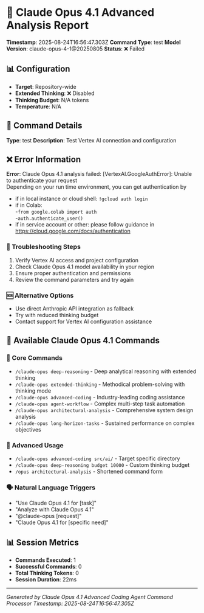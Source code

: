 # 🧠 Claude Opus 4.1 Advanced Analysis Report

**Timestamp**: 2025-08-24T16:56:47.303Z
**Command Type**: test
**Model Version**: claude-opus-4-1@20250805
**Status**: ❌ Failed

## 📊 Configuration

- **Target**: Repository-wide
- **Extended Thinking**: ❌ Disabled
- **Thinking Budget**: N/A tokens
- **Temperature**: N/A

## 🎯 Command Details

**Type**: test
**Description**: Test Vertex AI connection and configuration

## ❌ Error Information

**Error**: Claude Opus 4.1 analysis failed: [VertexAI.GoogleAuthError]: 
Unable to authenticate your request        
Depending on your run time environment, you can get authentication by        
- if in local instance or cloud shell: `!gcloud auth login`        
- if in Colab:        
    -`from google.colab import auth`        
    -`auth.authenticate_user()`        
- if in service account or other: please follow guidance in https://cloud.google.com/docs/authentication

### 🔧 Troubleshooting Steps
1. Verify Vertex AI access and project configuration
2. Check Claude Opus 4.1 model availability in your region
3. Ensure proper authentication and permissions
4. Review the command parameters and try again

### 🆘 Alternative Options
- Use direct Anthropic API integration as fallback
- Try with reduced thinking budget
- Contact support for Vertex AI configuration assistance

## 🔄 Available Claude Opus 4.1 Commands

### 🎯 Core Commands
- `/claude-opus deep-reasoning` - Deep analytical reasoning with extended thinking
- `/claude-opus extended-thinking` - Methodical problem-solving with thinking mode
- `/claude-opus advanced-coding` - Industry-leading coding assistance  
- `/claude-opus agent-workflow` - Complex multi-step task automation
- `/claude-opus architectural-analysis` - Comprehensive system design analysis
- `/claude-opus long-horizon-tasks` - Sustained performance on complex objectives

### 🎯 Advanced Usage
- `/claude-opus advanced-coding src/ai/` - Target specific directory
- `/claude-opus deep-reasoning budget 10000` - Custom thinking budget
- `/opus architectural-analysis` - Shortened command form

### 🗣️ Natural Language Triggers
- "Use Claude Opus 4.1 for [task]"
- "Analyze with Claude Opus 4.1"
- "@claude-opus [request]"
- "Claude Opus 4.1 for [specific need]"

## 📊 Session Metrics

- **Commands Executed**: 1
- **Successful Commands**: 0
- **Total Thinking Tokens**: 0
- **Session Duration**: 22ms

---
*Generated by Claude Opus 4.1 Advanced Coding Agent Command Processor*
*Timestamp: 2025-08-24T16:56:47.305Z*